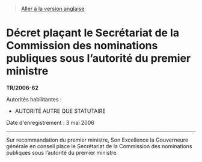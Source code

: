 > [Aller à la version anglaise](/en/Regulations/Statutory%20Instruments/2006/62.md)

# Décret plaçant le Secrétariat de la Commission des nominations publiques sous l’autorité du premier ministre

**TR/2006-62**

Autorités habilitantes : 
- AUTORITÉ AUTRE QUE STATUTAIRE

Date d'enregistrement : 3 mai 2006

----------

Sur recommandation du premier ministre, Son Excellence la Gouverneure générale en conseil place le Secrétariat de la Commission des nominations publiques sous l’autorité du premier ministre.


